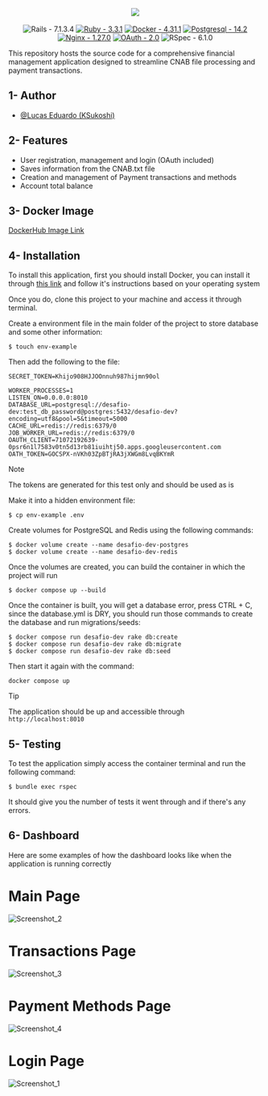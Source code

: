 <p align="center">
  <img src="https://i.imgur.com/B9CcgOJ.png" /></br></br>
  <img src="https://img.shields.io/badge/Rails-7.1.3.4-2ea44f" alt="Rails - 7.1.3.4">
  <a href="https://"><img src="https://img.shields.io/static/v1?label=Ruby&message=3.3.1&color=%23fc1212" alt="Ruby - 3.3.1"></a>
  <a href="https://"><img src="https://img.shields.io/static/v1?label=Docker&message=4.31.1&color=%23037ffc" alt="Docker - 4.31.1"></a>
  <a href="https://"><img src="https://img.shields.io/static/v1?label=Postgresql&message=14.2&color=%2347a3ff" alt="Postgresql - 14.2"></a>
  <a href="https://"><img src="https://img.shields.io/static/v1?label=Nginx&message=1.27.0&color=%23fcfc12" alt="Nginx - 1.27.0"></a>
  <a href="https://"><img src="https://img.shields.io/static/v1?label=OAuth&message=2.0&color=%23383838" alt="OAuth - 2.0"></a>
  <img src="https://img.shields.io/static/v1?label=RSpec&message=6.1.0&color=8332a8" alt="RSpec - 6.1.0">

  This repository hosts the source code for a comprehensive financial management application designed to streamline CNAB file processing and payment transactions.
</p>

## 1- Author

- [@Lucas Eduardo (KSukoshi)](https://github.com/KSukoshi)

## 2- Features

- User registration, management and login (OAuth included)
- Saves information from the CNAB.txt file
- Creation and management of Payment transactions and methods
- Account total balance

## 3- Docker Image

[DockerHub Image Link](https://hub.docker.com/repository/docker/ksukoshi/desafio-dev-desafio-dev/general)


## 4- Installation

To install this application, first you should install Docker, you can install it through [this link](https://docs.docker.com/engine/install/) and follow it's instructions based on your operating system

Once you do, clone this project to your machine and access it through terminal.

Create a environment file in the main folder of the project to store database and some other information:
```
$ touch env-example
```

Then add the following to the file: 
```
SECRET_TOKEN=Khijo908HJJOOnnuh987hijmn90ol

WORKER_PROCESSES=1
LISTEN_ON=0.0.0.0:8010
DATABASE_URL=postgresql://desafio-dev:test_db_password@postgres:5432/desafio-dev?encoding=utf8&pool=5&timeout=5000
CACHE_URL=redis://redis:6379/0
JOB_WORKER_URL=redis://redis:6379/0
OAUTH_CLIENT=71072192639-0psr6n1l7583v0tn5d13rb81iuihtj50.apps.googleusercontent.com
OATH_TOKEN=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
```
> [!NOTE]  
> The tokens are generated for this test only and should be used as is

Make it into a hidden environment file:
```
$ cp env-example .env
```

Create volumes for PostgreSQL and Redis using the following commands:
```
$ docker volume create --name desafio-dev-postgres
$ docker volume create --name desafio-dev-redis
```
Once the volumes are created, you can build the container in which the project will run
```
$ docker compose up --build
```

Once the container is built, you will get a database error, press CTRL + C, since the database.yml is DRY, you should run those commands to create the database and run migrations/seeds:
```
$ docker compose run desafio-dev rake db:create
$ docker compose run desafio-dev rake db:migrate
$ docker compose run desafio-dev rake db:seed
```

Then start it again with the command:
```
docker compose up
```
> [!TIP]
> The application should be up and accessible through `http://localhost:8010`

## 5- Testing

To test the application simply access the container terminal and run the following command:

```
$ bundle exec rspec
```

It should give you the number of tests it went through and if there's any errors.

## 6- Dashboard

Here are some examples of how the dashboard looks like when the application is running correctly

# Main Page

![Screenshot_2](https://i.imgur.com/tv1kK1D.jpeg)

# Transactions Page

![Screenshot_3](https://i.imgur.com/ZNC0PGw.jpeg)

# Payment Methods Page

![Screenshot_4](https://i.imgur.com/ZNC0PGw.jpeg)

# Login Page

![Screenshot_1](https://i.imgur.com/lztnrsE.jpeg0)

